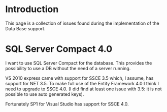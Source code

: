 # Introduction #

This page is a collection of issues found during the implementation of the Data Base support.


# SQL Server Compact 4.0 #

I want to use SQL Server Compact for the database. This provides the possibility to use a DB without the need of a server running.

VS 2010 express came with support for SSCE 3.5 which, I assume, has support for NET 3.5. To make full use of the Entity Framework 4.0 I think I need to upgrade to SSCE 4.0. (I did find at least one issue with 3.5: it is not possible to use auto generated keys).

Fortunately SP1 for Visual Studio has support for SSCE 4.0.